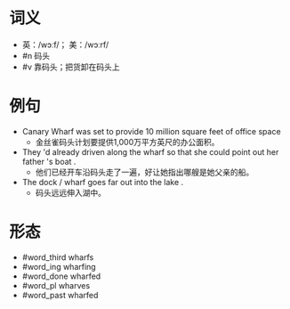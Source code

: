 # 词义
- 英：/wɔːf/； 美：/wɔːrf/
- #n 码头
- #v 靠码头；把货卸在码头上
# 例句
- Canary Wharf was set to provide 10 million square feet of office space
	- 金丝雀码头计划要提供1,000万平方英尺的办公面积。
- They 'd already driven along the wharf so that she could point out her father 's boat .
	- 他们已经开车沿码头走了一遍，好让她指出哪艘是她父亲的船。
- The dock \/ wharf goes far out into the lake .
	- 码头远远伸入湖中。
# 形态
- #word_third wharfs
- #word_ing wharfing
- #word_done wharfed
- #word_pl wharves
- #word_past wharfed
